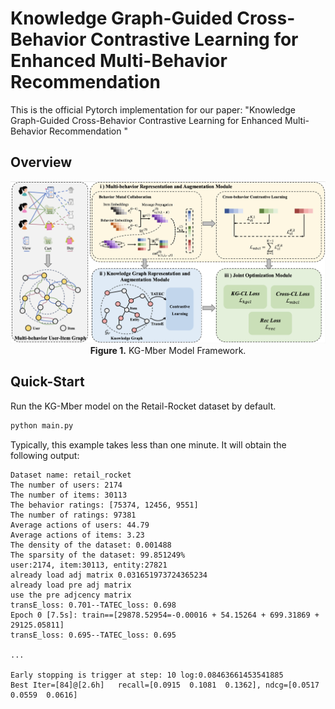# Knowledge Graph-Guided Cross-Behavior Contrastive Learning for Enhanced Multi-Behavior Recommendation

This is the official Pytorch implementation for our paper: "Knowledge Graph-Guided Cross-Behavior Contrastive Learning for Enhanced Multi-Behavior Recommendation
"

## Overview

<p align="center">
  <img src="./img/KG-Mber.jpg" alt="KG-Mber model framework" width="700">
  <br>
  <b>Figure 1.</b> KG-Mber Model Framework.
</p>

## Quick-Start

Run the KG-Mber model on the Retail-Rocket dataset by default.

```bash
python main.py
```

Typically, this example takes less than one minute. It will obtain the following output:

```
Dataset name: retail_rocket
The number of users: 2174
The number of items: 30113
The behavior ratings: [75374, 12456, 9551]
The number of ratings: 97381
Average actions of users: 44.79
Average actions of items: 3.23
The density of the dataset: 0.001488
The sparsity of the dataset: 99.851249%
user:2174, item:30113, entity:27821
already load adj matrix 0.031651973724365234
already load pre adj matrix
use the pre adjcency matrix
transE_loss: 0.701--TATEC_loss: 0.698
Epoch 0 [7.5s]: train==[29878.52954=-0.00016 + 54.15264 + 699.31869 + 29125.05811]
transE_loss: 0.695--TATEC_loss: 0.695

...

Early stopping is trigger at step: 10 log:0.08463661453541885
Best Iter=[84]@[2.6h]	recall=[0.0915	0.1081	0.1362], ndcg=[0.0517	0.0559	0.0616]
```

